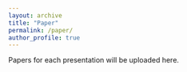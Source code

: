 ```yaml
---
layout: archive
title: "Paper"
permalink: /paper/
author_profile: true
---
```

Papers for each presentation will be uploaded here.

